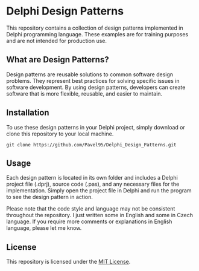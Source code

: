 # Delphi Design Patterns

This repository contains a collection of design patterns implemented in Delphi programming language. These examples are for training purposes and are not intended for production use.

## What are Design Patterns?

Design patterns are reusable solutions to common software design problems. They represent best practices for solving specific issues in software development. By using design patterns, developers can create software that is more flexible, reusable, and easier to maintain.

## Installation

To use these design patterns in your Delphi project, simply download or clone this repository to your local machine.

```
git clone https://github.com/Pavel95/Delphi_Design_Patterns.git
```

## Usage

Each design pattern is located in its own folder and includes a Delphi project file (.dprj), source code (.pas), and any necessary files for the implementation. Simply open the project file in Delphi and run the program to see the design pattern in action.

Please note that the code style and language may not be consistent throughout the repository. I just written some in English and some in Czech language. If you require more comments or explanations in English language, please let me know.

## License

This repository is licensed under the [MIT License](https://opensource.org/licenses/MIT).